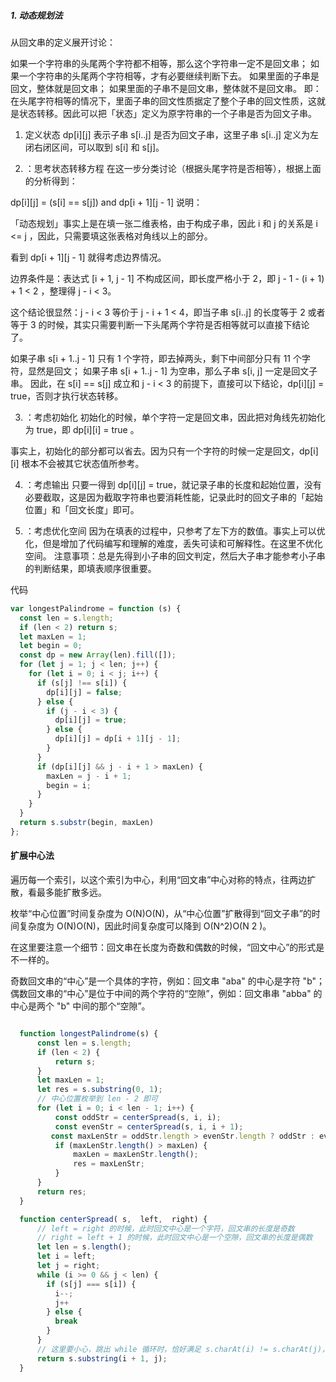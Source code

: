 ##### 1. 动态规划法
从回文串的定义展开讨论：

如果一个字符串的头尾两个字符都不相等，那么这个字符串一定不是回文串；
如果一个字符串的头尾两个字符相等，才有必要继续判断下去。
如果里面的子串是回文，整体就是回文串；
如果里面的子串不是回文串，整体就不是回文串。
即：在头尾字符相等的情况下，里面子串的回文性质据定了整个子串的回文性质，这就是状态转移。因此可以把「状态」定义为原字符串的一个子串是否为回文子串。

1. 定义状态
dp[i][j] 表示子串 s[i..j] 是否为回文子串，这里子串 s[i..j] 定义为左闭右闭区间，可以取到 s[i] 和 s[j]。

2. ：思考状态转移方程
在这一步分类讨论（根据头尾字符是否相等），根据上面的分析得到：


dp[i][j] = (s[i] == s[j]) and dp[i + 1][j - 1]
说明：

「动态规划」事实上是在填一张二维表格，由于构成子串，因此 i 和 j 的关系是 i <= j ，因此，只需要填这张表格对角线以上的部分。

看到 dp[i + 1][j - 1] 就得考虑边界情况。

边界条件是：表达式 [i + 1, j - 1] 不构成区间，即长度严格小于 2，即 j - 1 - (i + 1) + 1 < 2 ，整理得 j - i < 3。

这个结论很显然：j - i < 3 等价于 j - i + 1 < 4，即当子串 s[i..j] 的长度等于 2 或者等于 3 的时候，其实只需要判断一下头尾两个字符是否相等就可以直接下结论了。

如果子串 s[i + 1..j - 1] 只有 1 个字符，即去掉两头，剩下中间部分只有 11 个字符，显然是回文；
如果子串 s[i + 1..j - 1] 为空串，那么子串 s[i, j] 一定是回文子串。
因此，在 s[i] == s[j] 成立和 j - i < 3 的前提下，直接可以下结论，dp[i][j] = true，否则才执行状态转移。

3. ：考虑初始化
初始化的时候，单个字符一定是回文串，因此把对角线先初始化为 true，即 dp[i][i] = true 。

事实上，初始化的部分都可以省去。因为只有一个字符的时候一定是回文，dp[i][i] 根本不会被其它状态值所参考。

4. ：考虑输出
只要一得到 dp[i][j] = true，就记录子串的长度和起始位置，没有必要截取，这是因为截取字符串也要消耗性能，记录此时的回文子串的「起始位置」和「回文长度」即可。

5. ：考虑优化空间
因为在填表的过程中，只参考了左下方的数值。事实上可以优化，但是增加了代码编写和理解的难度，丢失可读和可解释性。在这里不优化空间。
注意事项：总是先得到小子串的回文判定，然后大子串才能参考小子串的判断结果，即填表顺序很重要。

代码
```javascript
var longestPalindrome = function (s) {
  const len = s.length;
  if (len < 2) return s;
  let maxLen = 1;
  let begin = 0;
  const dp = new Array(len).fill([]);
  for (let j = 1; j < len; j++) {
    for (let i = 0; i < j; i++) {
      if (s[j] !== s[i]) {
        dp[i][j] = false;
      } else {
        if (j - i < 3) {
          dp[i][j] = true;
        } else {
          dp[i][j] = dp[i + 1][j - 1];
        }
      }
      if (dp[i][j] && j - i + 1 > maxLen) {
        maxLen = j - i + 1;
        begin = i;
      }
    }
  }
  return s.substr(begin, maxLen)
};
```

#### 扩展中心法
遍历每一个索引，以这个索引为中心，利用“回文串”中心对称的特点，往两边扩散，看最多能扩散多远。

枚举“中心位置”时间复杂度为 O(N)O(N)，从“中心位置”扩散得到“回文子串”的时间复杂度为 O(N)O(N)，因此时间复杂度可以降到 O(N^2)O(N 
2
 )。

在这里要注意一个细节：回文串在长度为奇数和偶数的时候，“回文中心”的形式是不一样的。

奇数回文串的“中心”是一个具体的字符，例如：回文串 "aba" 的中心是字符 "b"；
偶数回文串的“中心”是位于中间的两个字符的“空隙”，例如：回文串串 "abba" 的中心是两个 "b" 中间的那个“空隙”。

```javascript

  function longestPalindrome(s) {
      const len = s.length;
      if (len < 2) {
          return s;
      }
      let maxLen = 1;
      let res = s.substring(0, 1);
      // 中心位置枚举到 len - 2 即可
      for (let i = 0; i < len - 1; i++) {
          const oddStr = centerSpread(s, i, i);
          const evenStr = centerSpread(s, i, i + 1);
         const maxLenStr = oddStr.length > evenStr.length ? oddStr : evenStr;
          if (maxLenStr.length() > maxLen) {
              maxLen = maxLenStr.length();
              res = maxLenStr;
          }
      }
      return res;
  }

  function centerSpread( s,  left,  right) {
      // left = right 的时候，此时回文中心是一个字符，回文串的长度是奇数
      // right = left + 1 的时候，此时回文中心是一个空隙，回文串的长度是偶数
      let len = s.length();
      let i = left;
      let j = right;
      while (i >= 0 && j < len) { 
        if (s[j] === s[i]) {
          i--;
          j++
        } else { 
          break
        }
      }
      // 这里要小心，跳出 while 循环时，恰好满足 s.charAt(i) != s.charAt(j)，因此不能取 i，不能取 j
      return s.substring(i + 1, j);
  }

```
